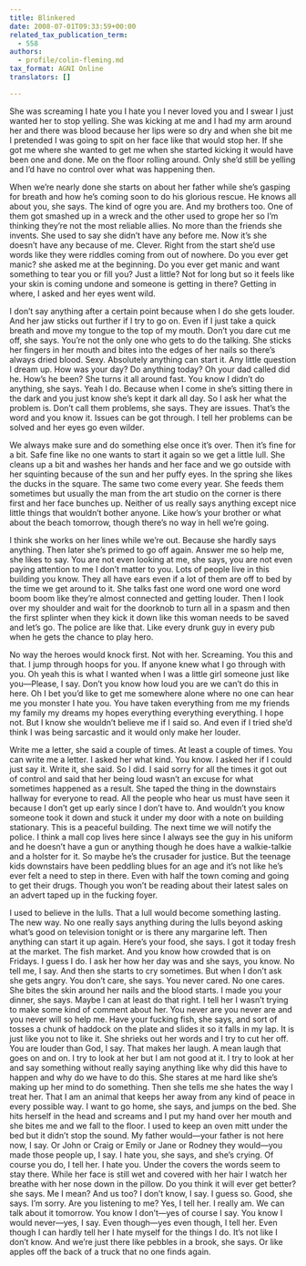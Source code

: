 ```yaml
---
title: Blinkered
date: 2008-07-01T09:33:59+00:00
related_tax_publication_term:
  - 558
authors:
  - profile/colin-fleming.md
tax_format: AGNI Online
translators: []

---
```

She was screaming I hate you I hate you I never loved you and I swear I just wanted her to stop yelling. She was kicking at me and I had my arm around her and there was blood because her lips were so dry and when she bit me I pretended I was going to spit on her face like that would stop her. If she got me where she wanted to get me when she started kicking it would have been one and done. Me on the floor rolling around. Only she’d still be yelling and I’d have no control over what was happening then.

When we’re nearly done she starts on about her father while she’s gasping for breath and how he’s coming soon to do his glorious rescue. He knows all about you, she says. The kind of ogre you are. And my brothers too. One of them got smashed up in a wreck and the other used to grope her so I’m thinking they’re not the most reliable allies. No more than the friends she invents. She used to say she didn’t have any before me. Now it’s she doesn’t have any because of me. Clever. Right from the start she’d use words like they were riddles coming from out of nowhere. Do you ever get manic? she asked me at the beginning. Do you ever get manic and want something to tear you or fill you? Just a little? Not for long but so it feels like your skin is coming undone and someone is getting in there? Getting in where, I asked and her eyes went wild.

I don’t say anything after a certain point because when I do she gets louder. And her jaw sticks out further if I try to go on. Even if I just take a quick breath and move my tongue to the top of my mouth. Don’t you dare cut me off, she says. You’re not the only one who gets to do the talking. She sticks her fingers in her mouth and bites into the edges of her nails so there’s always dried blood. Sexy. Absolutely anything can start it. Any little question I dream up. How was your day? Do anything today? Oh your dad called did he. How’s he been? She turns it all around fast. You know I didn’t do anything, she says. Yeah I do. Because when I come in she’s sitting there in the dark and you just know she’s kept it dark all day. So I ask her what the problem is. Don’t call them problems, she says. They are issues. That’s the word and you know it. Issues can be got through. I tell her problems can be solved and her eyes go even wilder.

We always make sure and do something else once it’s over. Then it’s fine for a bit. Safe fine like no one wants to start it again so we get a little lull. She cleans up a bit and washes her hands and her face and we go outside with her squinting because of the sun and her puffy eyes. In the spring she likes the ducks in the square. The same two come every year. She feeds them sometimes but usually the man from the art studio on the corner is there first and her face bunches up. Neither of us really says anything except nice little things that wouldn’t bother anyone. Like how’s your brother or what about the beach tomorrow, though there’s no way in hell we’re going.

I think she works on her lines while we’re out. Because she hardly says anything. Then later she’s primed to go off again. Answer me so help me, she likes to say. You are not even looking at me, she says, you are not even paying attention to me I don’t matter to you. Lots of people live in this building you know. They all have ears even if a lot of them are off to bed by the time we get around to it. She talks fast one word one word one word boom boom like they’re almost connected and getting louder. Then I look over my shoulder and wait for the doorknob to turn all in a spasm and then the first splinter when they kick it down like this woman needs to be saved and let’s go. The police are like that. Like every drunk guy in every pub when he gets the chance to play hero.

No way the heroes would knock first. Not with her. Screaming. You this and that. I jump through hoops for you. If anyone knew what I go through with you. Oh yeah this is what I wanted when I was a little girl someone just like you—Please, I say. Don’t you know how loud you are we can’t do this in here. Oh I bet you’d like to get me somewhere alone where no one can hear me you monster I hate you. You have taken everything from me my friends my family my dreams my hopes everything everything everything. I hope not. But I know she wouldn’t believe me if I said so. And even if I tried she’d think I was being sarcastic and it would only make her louder.

Write me a letter, she said a couple of times. At least a couple of times. You can write me a letter. I asked her what kind. You know. I asked her if I could just say it. Write it, she said. So I did. I said sorry for all the times it got out of control and said that her being loud wasn’t an excuse for what sometimes happened as a result. She taped the thing in the downstairs hallway for everyone to read. All the people who hear us must have seen it because I don’t get up early since I don’t have to. And wouldn’t you know someone took it down and stuck it under my door with a note on building stationary. This is a peaceful building. The next time we will notify the police. I think a mall cop lives here since I always see the guy in his uniform and he doesn’t have a gun or anything though he does have a walkie-talkie and a holster for it. So maybe he’s the crusader for justice. But the teenage kids downstairs have been peddling blues for an age and it’s not like he’s ever felt a need to step in there. Even with half the town coming and going to get their drugs. Though you won’t be reading about their latest sales on an advert taped up in the fucking foyer.

I used to believe in the lulls. That a lull would become something lasting. The new way. No one really says anything during the lulls beyond asking what’s good on television tonight or is there any margarine left. Then anything can start it up again. Here’s your food, she says. I got it today fresh at the market. The fish market. And you know how crowded that is on Fridays. I guess I do. I ask her how her day was and she says, you know. No tell me, I say. And then she starts to cry sometimes. But when I don’t ask she gets angry. You don’t care, she says. You never cared. No one cares. She bites the skin around her nails and the blood starts. I made you your dinner, she says. Maybe I can at least do that right. I tell her I wasn’t trying to make some kind of comment about her. You never are you never are and you never will so help me. Have your fucking fish, she says, and sort of tosses a chunk of haddock on the plate and slides it so it falls in my lap. It is just like you not to like it. She shrieks out her words and I try to cut her off. You are louder than God, I say. That makes her laugh. A mean laugh that goes on and on. I try to look at her but I am not good at it. I try to look at her and say something without really saying anything like why did this have to happen and why do we have to do this. She stares at me hard like she’s making up her mind to do something. Then she tells me she hates the way I treat her. That I am an animal that keeps her away from any kind of peace in every possible way. I want to go home, she says, and jumps on the bed. She hits herself in the head and screams and I put my hand over her mouth and she bites me and we fall to the floor. I used to keep an oven mitt under the bed but it didn’t stop the sound. My father would—your father is not here now, I say. Or John or Craig or Emily or Jane or Rodney they would—you made those people up, I say. I hate you, she says, and she’s crying. Of course you do, I tell her. I hate you. Under the covers the words seem to stay there. While her face is still wet and covered with her hair I watch her breathe with her nose down in the pillow. Do you think it will ever get better? she says. Me I mean? And us too? I don’t know, I say. I guess so. Good, she says. I’m sorry. Are you listening to me? Yes, I tell her. I really am. We can talk about it tomorrow. You know I don’t—yes of course I say. You know I would never—yes, I say. Even though—yes even though, I tell her. Even though I can hardly tell her I hate myself for the things I do. It’s not like I don’t know. And we’re just there like pebbles in a brook, she says. Or like apples off the back of a truck that no one finds again.